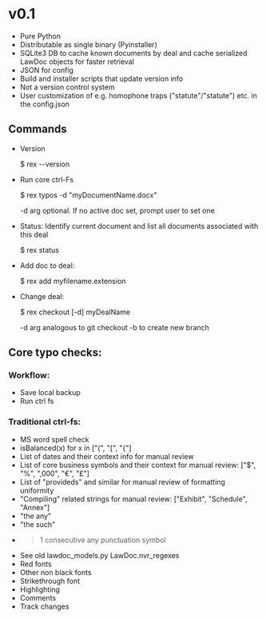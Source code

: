 # v0.1
* Pure Python
* Distributable as single binary (Pyinstaller)
* SQLite3 DB to cache known documents by deal and cache serialized LawDoc objects for faster retrieval
* JSON for config
* Build and installer scripts that update version info
* Not a version control system
* User customization of e.g. homophone traps ("statute"/"statute") etc. in the config.json

## Commands

* Version
	
	$ rex --version

* Run core ctrl-Fs

	$ rex typos -d "myDocumentName.docx" 

	-d arg optional. If no active doc set, prompt user to set one

* Status: Identify current document and list all documents associated with this deal
	
	$ rex status

* Add doc to deal:

	$ rex add myfilename.extension

* Change deal:

	$ rex checkout [-d] myDealName

	-d arg analogous to git checkout -b to create new branch

## Core typo checks:

### Workflow:
* Save local backup
* Run ctrl fs

### Traditional ctrl-fs:
* MS word spell check
* isBalanced(x) for x in ["(", "[", "{"]
* List of dates and their context info for manual review
* List of core business symbols and their context for manual review:
	["$", "%", ",000", "€", "£"]
* List of "provideds" and similar for manual review of formatting uniformity
* "Compiling" related strings for manual review:
	["Exhibit", "Schedule", "Annex"]
* "the any"
* "the such"
* >1 consecutive any punctuation symbol
* See old lawdoc\_models.py LawDoc.nvr\_regexes 
* Red fonts
* Other non black fonts
* Strikethrough font
* Highlighting
* Comments
* Track changes
